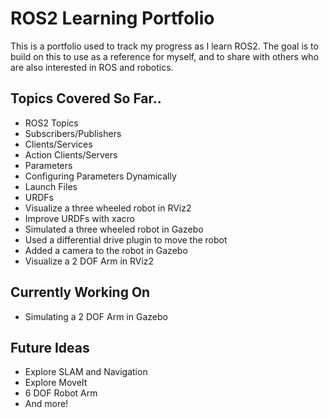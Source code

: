 # ROS2 Learning Portfolio
This is a portfolio used to track my progress as I learn ROS2. The goal is to build on this to use as a reference for myself, and to share with others who are also interested in ROS and robotics.
  
## Topics Covered So Far..  
* ROS2 Topics  
* Subscribers/Publishers  
* Clients/Services  
* Action Clients/Servers  
* Parameters  
* Configuring Parameters Dynamically  
* Launch Files  
* URDFs
* Visualize a three wheeled robot in RViz2
* Improve URDFs with xacro
* Simulated a three wheeled robot in Gazebo
* Used a differential drive plugin to move the robot
* Added a camera to the robot in Gazebo
* Visualize a 2 DOF Arm in RViz2

## Currently Working On  
* Simulating a 2 DOF Arm in Gazebo
  
## Future Ideas  
* Explore SLAM and Navigation
* Explore MoveIt
* 6 DOF Robot Arm
* And more!
